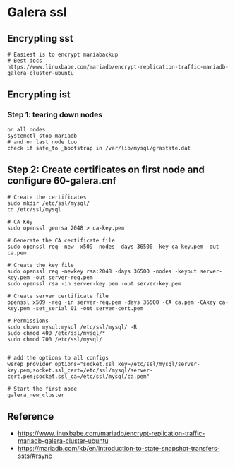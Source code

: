 # Galera ssl 

## Encrypting sst 

```
# Easiest is to encrypt mariabackup 
# Best docs 
https://www.linuxbabe.com/mariadb/encrypt-replication-traffic-mariadb-galera-cluster-ubuntu

```

## Encrypting ist

### Step 1: tearing down nodes 

```
on all nodes 
systemctl stop mariadb 
# and on last node too
check if safe_to _bootstrap in /var/lib/mysql/grastate.dat 
```

## Step 2: Create certificates on first node and configure 60-galera.cnf 

```
# Create the certificates 
sudo mkdir /etc/ssl/mysql/
cd /etc/ssl/mysql

# CA Key
sudo openssl genrsa 2048 > ca-key.pem

# Generate the CA certificate file 
sudo openssl req -new -x509 -nodes -days 36500 -key ca-key.pem -out ca.pem

# Create the key file 
sudo openssl req -newkey rsa:2048 -days 36500 -nodes -keyout server-key.pem -out server-req.pem
sudo openssl rsa -in server-key.pem -out server-key.pem

# Create server certificate file 
openssl x509 -req -in server-req.pem -days 36500 -CA ca.pem -CAkey ca-key.pem -set_serial 01 -out server-cert.pem

# Permissions 
sudo chown mysql:mysql /etc/ssl/mysql/ -R
sudo chmod 400 /etc/ssl/mysql/*
sudo chmod 700 /etc/ssl/mysql/


# add the options to all configs 
wsrep_provider_options="socket.ssl_key=/etc/ssl/mysql/server-key.pem;socket.ssl_cert=/etc/ssl/mysql/server-cert.pem;socket.ssl_ca=/etc/ssl/mysql/ca.pem"

```

```
# Start the first node 
galera_new_cluster 
```



## Reference 

  * https://www.linuxbabe.com/mariadb/encrypt-replication-traffic-mariadb-galera-cluster-ubuntu
  * https://mariadb.com/kb/en/introduction-to-state-snapshot-transfers-ssts/#rsync
